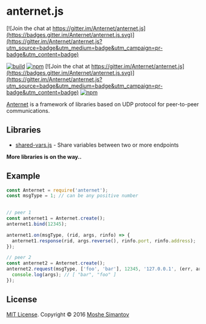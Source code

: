 # anternet.js

[![Join the chat at https://gitter.im/Anternet/anternet.js](https://badges.gitter.im/Anternet/anternet.js.svg)](https://gitter.im/Anternet/anternet.js?utm_source=badge&utm_medium=badge&utm_campaign=pr-badge&utm_content=badge)

[![build](https://img.shields.io/travis/Anternet/anternet.js.svg?branch=master)](https://travis-ci.org/Anternet/anternet.js)
[![npm](https://img.shields.io/npm/v/anternet.svg)](https://npmjs.org/package/anternet)
[![Join the chat at https://gitter.im/Anternet/anternet.js](https://badges.gitter.im/Anternet/anternet.js.svg)](https://gitter.im/Anternet/anternet.js?utm_source=badge&utm_medium=badge&utm_campaign=pr-badge&utm_content=badge)
[![npm](https://img.shields.io/npm/l/anternet.svg)](LICENSE)


[Anternet](https://npmjs.org/package/anternet) is a framework of libraries based on UDP protocol for peer-to-peer communications.
 

## Libraries

* [shared-vars.js](https://github.com/Anternet/shared-vars.js) - Share variables between two or more endpoints

**More libraries is on the way..**

## Example

```js
const Anternet = require('anternet');
const msgType = 1; // can be any positive number

  
// peer 1
const anternet1 = Anternet.create();
anternet1.bind(12345);

anternet1.on(msgType, (rid, args, rinfo) => {
  anternet1.response(rid, args.reverse(), rinfo.port, rinfo.address);
});

// peer 2
const anternet2 = Anternet.create();
anternet2.request(msgType, ['foo', 'bar'], 12345, '127.0.0.1', (err, args, rinfo) => {
  console.log(args); // [ "bar", "foo" ]
});
```

## License

[MIT License](LICENSE).
Copyright &copy; 2016 [Moshe Simantov](https://github.com/moshest)



